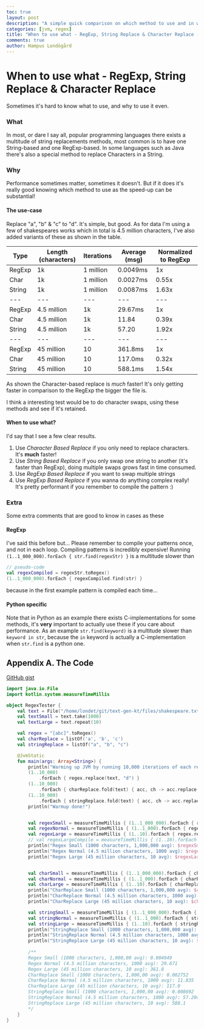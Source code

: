 ```yaml
---
toc: true
layout: post
description: "A simple quick comparison on which method to use and in what case when replacing characters or strings in strings."
categories: [jvm, regex]
title: "When to use what - RegExp, String Replace & Character Replace (JVM/Kotlin)"
comments: true
author: Hampus Londögård
---
```


# When to use what - RegExp, String Replace & Character Replace
Sometimes it's hard to know what to use, and why to use it even. 

### What
In most, or dare I say all, popular programming languages there exists a multitude of string replacements methods, most common is to have one String-based and one RegExp-based. In some languages such as Java there's also a special method to replace Characters in a String.

### Why
Performance sometimes matter, sometimes it doesn't. But if it does it's really good knowing which method to use as the speed-up can be substantial!

#### The use-case
Replace "a", "b" & "c" to "d". It's simple, but good.
As for data I'm using a few of shakespeares works which in total is 4.5 million characters, I've also added variants of these as shown in the table.

|Type|Length (characters)|Iterations|Average (msg)|Normalized to RegExp|
|---|---|---|---|---|
|RegExp|1k|1 million|0.0049ms|1x|
|Char|1k|1 million|0.0027ms|0.55x|
|String|1k|1 million|0.0087ms|1.63x|
|---|---|---|---|---|
|RegExp|4.5 million|1k|29.67ms|1x|
|Char|4.5 million|1k|11.84|0.39x|
|String|4.5 million|1k|57.20|1.92x|
|---|---|---|---|---|
|RegExp|45 million|10|361.8ms|1x|
|Char|45 million|10|117.0ms|0.32x|
|String|45 million|10|588.1ms|1.54x|

As shown the Character-based replace is _much_ faster! It's only getting faster in comparison to the RegExp the bigger the file is.

I think a interesting test would be to do character swaps, using these methods and see if it's retained.

#### When to use what?
I'd say that I see a few clear results.

1. Use _Character Based Replace_ if you only need to replace characters. It's **much** faster!
2. Use _String Based Replace_ if you only swap one string to another (it's faster than RegExp), doing multiple swaps grows fast in time consumed. 
3. Use _RegExp Based Replace_ if you want to swap multiple strings
4. Use _RegExp Based Replace_ if you wanna do anything complex really! It's pretty performant if you remember to compile the pattern :)

### Extra
Some extra comments that are good to know in cases as these

#### RegExp
I've said this before but...
Please remember to compile your patterns once, and not in each loop. Compiling patterns is incredibly expensive!
Running `(1..1_000_000).forEach { str.find(regexStr) }` is a multitude slower than 
```kotlin
// pseudo-code
val regexCompiled = regexStr.toRegex()
(1..1_000_000).forEach { regexCompiled.find(str) }
```
because in the first example pattern is compiled each time...

#### Python specific
Note that in Python as an example there exists C-implementations for some methods, it's **very** important to actually use these if you care about performance.
As an example `str.find(keyword)` is a multitude slower than `keyword in str`, because the `in` keyword is actually a C-implementation when `str.find` is a python one.

## Appendix A. The Code
[GitHub gist](https://gist.github.com/Lundez/ee6484422cc2fe5545fffa7eaa2635cc)
```kotlin
import java.io.File
import kotlin.system.measureTimeMillis

object RegexTester {
    val text = File("/home/londet/git/text-gen-kt/files/shakespeare.txt").readText()
    val textSmall = text.take(1000)
    val textLarge = text.repeat(10)

    val regex = "[abc]".toRegex()
    val charReplace = listOf('a', 'b', 'c')
    val stringReplace = listOf("a", "b", "c")

    @JvmStatic
    fun main(args: Array<String>) {
        println("Warming up JVM by running 10,000 iterations of each replacer on normal size.")
        (1..10_000)
            .forEach { regex.replace(text, "d") }
        (1..10_000)
            .forEach { charReplace.fold(text) { acc, ch -> acc.replace(ch, 'd') } }
        (1..10_000)
            .forEach { stringReplace.fold(text) { acc, ch -> acc.replace(ch, "d") } }
        println("Warmup done!")


        val regexSmall = measureTimeMillis { (1..1_000_000).forEach { regex.replace(textSmall, "d") } } / 1_000_000.0
        val regexNormal = measureTimeMillis { (1..1_000).forEach { regex.replace(text, "d") } } / 1000.0
        val regexLarge = measureTimeMillis { (1..10).forEach { regex.replace(textLarge, "d") } } / 10.0
        // val regexLargeCompile = measureTimeMillis { (1..10).forEach { textLarge.replace("[abc]", "d") } } / 10.0
        println("Regex Small (1000 characters, 1,000,000 avg): $regexSmall")
        println("Regex Normal (4.5 million characters, 1000 avg): $regexNormal")
        println("Regex Large (45 million characters, 10 avg): $regexLarge")


        val charSmall = measureTimeMillis { (1..1_000_000).forEach { charReplace.fold(textSmall) { acc, ch -> acc.replace(ch, 'd') } } } / 1_000_000.0
        val charNormal = measureTimeMillis { (1..1_000).forEach { charReplace.fold(text) { acc, ch -> acc.replace(ch, 'd') } } } / 1000.0
        val charLarge = measureTimeMillis { (1..10).forEach { charReplace.fold(textLarge) { acc, ch -> acc.replace(ch, 'd') } } } / 10.0
        println("CharReplace Small (1000 characters, 1,000,000 avg): $charSmall")
        println("CharReplace Normal (4.5 million characters, 1000 avg): $charNormal")
        println("CharReplace Large (45 million characters, 10 avg): $charLarge")

        val stringSmall = measureTimeMillis { (1..1_000_000).forEach { stringReplace.fold(textSmall) { acc, ch -> acc.replace(ch, "d") } } } / 1_000_000.0
        val stringNormal = measureTimeMillis { (1..1_000).forEach { stringReplace.fold(text) { acc, ch -> acc.replace(ch, "d") } } } / 1000.0
        val stringLarge = measureTimeMillis { (1..10).forEach { stringReplace.fold(textLarge) { acc, ch -> acc.replace(ch, "d") } } } / 10.0
        println("StringReplace Small (1000 characters, 1,000,000 avg): $stringSmall")
        println("StringReplace Normal (4.5 million characters, 1000 avg): $stringNormal")
        println("StringReplace Large (45 million characters, 10 avg): $stringLarge")
        
        /**
        Regex Small (1000 characters, 1,000,00 avg): 0.004949
        Regex Normal (4.5 million characters, 1000 avg): 29.671
        Regex Large (45 million characters, 10 avg): 361.8
        CharReplace Small (1000 characters, 1,000,00 avg): 0.002752
        CharReplace Normal (4.5 million characters, 1000 avg): 11.835
        CharReplace Large (45 million characters, 10 avg): 117.0
        StringReplace Small (1000 characters, 1,000,00 avg): 0.008692
        StringReplace Normal (4.5 million characters, 1000 avg): 57.204
        StringReplace Large (45 million characters, 10 avg): 588.1
        */
    }
}
```
